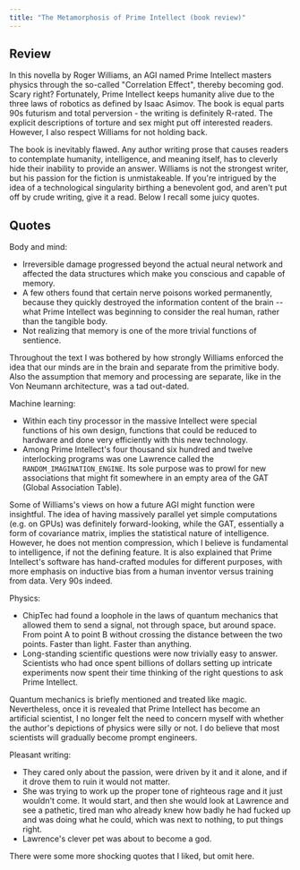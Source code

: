 ```yaml
---
title: "The Metamorphosis of Prime Intellect (book review)"
---
```

## Review
In this novella by Roger Williams, an AGI named Prime Intellect masters physics through the so-called "Correlation Effect", thereby becoming god. Scary right? Fortunately, Prime Intellect keeps humanity alive due to the three laws of robotics as defined by Isaac Asimov. The book is equal parts 90s futurism and total perversion - the writing is definitely R-rated. The explicit descriptions of torture and sex might put off interested readers. However, I also respect Williams for not holding back. 

The book is inevitably flawed. Any author writing prose that causes readers to contemplate humanity, intelligence, and meaning itself, has to cleverly hide their inability to provide an answer. Williams is not the strongest writer, but his passion for the fiction is unmistakeable. If you're intrigued by the idea of a technological singularity birthing a benevolent god, and aren't put off by crude writing, give it a read. Below I recall some juicy quotes.
## Quotes
Body and mind:
- Irreversible damage progressed beyond the actual neural network and affected the data structures which make you conscious and capable of memory.
- A few others found that certain nerve poisons worked permanently, because they quickly destroyed the information content of the brain -- what Prime Intellect was beginning to consider the real human, rather than the tangible body.
- Not realizing that memory is one of the more trivial functions of sentience.

Throughout the text I was bothered by how strongly Williams enforced the idea that our minds are in the brain and separate from the primitive body. Also the assumption that memory and processing are separate, like in the Von Neumann architecture, was a tad out-dated.

Machine learning:
- Within each tiny processor in the massive Intellect were special functions of his own design, functions that could be reduced to hardware and done very efficiently with this new technology.
- Among Prime Intellect's four thousand six hundred and twelve interlocking programs was one Lawrence called the `RANDOM_IMAGINATION_ENGINE`. Its sole purpose was to prowl for new associations that might fit somewhere in an empty area of the GAT (Global Association Table).

Some of Williams's views on how a future AGI might function were insightful. The idea of having massively parallel yet simple computations (e.g. on GPUs) was definitely forward-looking, while the GAT, essentially a form of covariance matrix, implies the statistical nature of intelligence. However, he does not mention compression, which I believe is fundamental to intelligence, if not the defining feature. It is also explained that Prime Intellect's software has hand-crafted modules for different purposes, with more emphasis on inductive bias from a human inventor versus training from data. Very 90s indeed.

Physics:
- ChipTec had found a loophole in the laws of quantum mechanics that allowed them to send a signal, not through space, but around space. From point A to point B without crossing the distance between the two points. Faster than light. Faster than anything.
- Long-standing scientific questions were now trivially easy to answer. Scientists who had once spent billions of dollars setting up intricate experiments now spent their time thinking of the right questions to ask Prime Intellect.

Quantum mechanics is briefly mentioned and treated like magic. Nevertheless, once it is revealed that Prime Intellect has become an artificial scientist, I no longer felt the need to concern myself with whether the author's depictions of physics were silly or not. I do believe that most scientists will gradually become prompt engineers.

Pleasant writing:
- They cared only about the passion, were driven by it and it alone, and if it drove them to ruin it would not matter.
- She was trying to work up the proper tone of righteous rage and it just wouldn't come. It would start, and then she would look at Lawrence and see a pathetic, tired man who already knew how badly he had fucked up and was doing what he could, which was next to nothing, to put things right.
- Lawrence's clever pet was about to become a god.

There were some more shocking quotes that I liked, but omit here.
